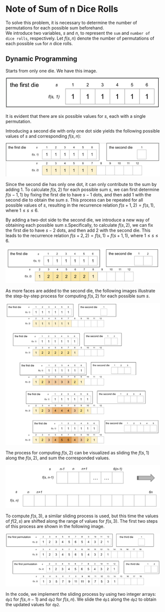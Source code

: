 # Note of Sum of n Dice Rolls
To solve this problem, it is necessary to determine the number of permutations for each possible sum beforehand.  
We introduce two variables, $s$ and $n$, to represent the `sum` and `number of dice rolls`, respectively. Let $f(s,n)$ denote the number of permutations of each possible `sum` for $n$ dice rolls.

## Dynamic Programming
Starts from only one die. We have this image.  

![1_die.png](1_die.png)  

It is evident that there are six possible values for $s$, each with a single permutation.  

Introducing a second die with only one dot side yields the following possible values of $s$ and corresponding $f(s,n)$:  

![second_die_with_one_dot.png](second_die_with_one_dot.png)  

Since the second die has only one dot, it can only contribute to the sum by adding 1. To calculate $f(s, 2)$ for each possible sum $s$, we can first determine $f(s-1, 1)$ by fixing the first die to have $s-1$ dots, and then add 1 with the second die to obtain the sum $s$. This process can be repeated for all possible values of $s$, resulting in the recurrence relation $f(s + 1, 2) = f(s, 1)$, where $1 \leq s \leq 6$.  

By adding a two-dot side to the second die, we introduce a new way of obtaining each possible sum $s$.Specifically, to calculate $f(s, 2)$, we can fix the first die to have $s-2$ dots, and then add 2 with the second die. This leads to the recurrence relation $f(s+2, 2) = f(s, 1) + f(s+1, 1)$, where $1 \leq s \leq 6$.  

![second_die_with_two_dots.png](second_die_with_two_dots.png)  

As more faces are added to the second die, the following images illustrate the step-by-step process for computing $f(s, 2)$ for each possible sum $s$.  

![process.png](process.png)  

The process for computing $f(s, 2)$ can be visualized as sliding the $f(s, 1)$ along the $f(s, 2)$, and sum the corresponded values.  

![slides.png](slides.png)  

To compute $f(s, 3)$, a similar sliding process is used, but this time the values of $f(2, s)$ are shifted along the range of values for $f(s, 3)$. The first two steps of this process are shown in the following image.  

![three_dices.png](three_dices.png)  

In the code, we implement the sliding process by using two integer arrays: `dp1` for $f(s, n-1)$ and `dp2` for $f(s, n)$. We slide the `dp1` along the `dp2` to obtain the updated values for `dp2`.